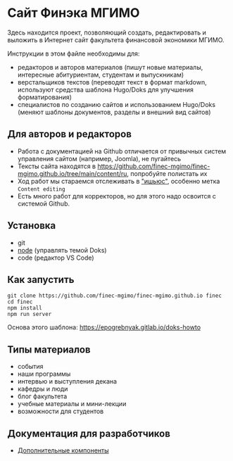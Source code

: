 # Сайт Финэка МГИМО

Здесь находится проект, позволяющий создать, редактировать и выложить в Интернет сайт факультета финансовой экономики МГИМО.

Инструкции в этом файле необходимы для:

- редакторов и авторов материалов (пишут новые материалы, интересные абитуриентам, студентам и выпускникам)
- верстальщиков текстов (переводят текст в формат markdown, используют средства шаблона Hugo/Doks для улучшения форматирования)
- специалистов по созданию сайтов и использованием Hugo/Doks (меняют шаблоны документов, разделы и внешний вид сайтов)

## Для авторов и редакторов

- Работа с документацией на Github отличается от привычных систем управления сайтом (например, Joomla), не пугайтесь
- Тексты сайта находятся в https://github.com/finec-mgimo/finec-mgimo.github.io/tree/main/content/ru, попробуйте полистать их
- Ход работ мы стараемся отслеживать в ["ишьюс"](https://github.com/finec-mgimo/finec-mgimo.github.io/issues), особенно метка `Content editing`
- Есть много работ для корректоров, но для этого надо освоится с системой Github.

## Установка

- git
- [node](https://nodejs.org/en/download/) (управлять темой Doks)
- code (редактор VS Code)

## Как запустить

```
git clone https://github.com/finec-mgimo/finec-mgimo.github.io finec
cd finec
npm install
npm run server
```
Основа этого шаблона: https://epogrebnyak.gitlab.io/doks-howto

## Типы материалов

- события
- наши программы
- интервью и выступления декана
- кафедры и люди
- блог факультета
- учебные материалы и мини-лекции
- возможности для студентов

## Документация для разработчиков

- [Дополнительные компоненты](docs/shortcodes.md)
